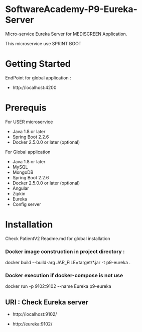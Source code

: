 # SoftwareAcademy-P9-Eureka-Server
Micro-service Eureka Server for MEDISCREEN Application. 

This microservice use SPRINT BOOT

# Getting Started
EndPoint for global application  : 
* http://localhost:4200

# Prerequis
For USER microservice
* Java 1.8 or later
* Spring Boot 2.2.6
* Docker 2.5.0.0 or later (optional)

For Global application
* Java 1.8 or later
* MySQL
* MongoDB
* Spring Boot 2.2.6
* Docker 2.5.0.0 or later (optional)
* Angular
* Zipkin
* Eureka
* Config server
# Installation
Check PatientV2 Readme.md for global installation 

### Docker image construction in project directory :
docker build --build-arg JAR_FILE=target/*.jar -t p9-eureka .

### Docker execution if docker-compose is not use
docker run -p 9102:9102 --name Eureka p9-eureka

## URI : Check Eureka server
* http://localhost:9102/

* http://eureka:9102/
